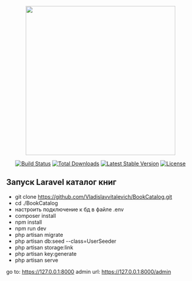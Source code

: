 <p align="center"><a href="https://laravel.com" target="_blank"><img src="https://raw.githubusercontent.com/laravel/art/master/logo-lockup/5%20SVG/2%20CMYK/1%20Full%20Color/laravel-logolockup-cmyk-red.svg" width="400"></a></p>

<p align="center">
<a href="https://travis-ci.org/laravel/framework"><img src="https://travis-ci.org/laravel/framework.svg" alt="Build Status"></a>
<a href="https://packagist.org/packages/laravel/framework"><img src="https://poser.pugx.org/laravel/framework/d/total.svg" alt="Total Downloads"></a>
<a href="https://packagist.org/packages/laravel/framework"><img src="https://poser.pugx.org/laravel/framework/v/stable.svg" alt="Latest Stable Version"></a>
<a href="https://packagist.org/packages/laravel/framework"><img src="https://poser.pugx.org/laravel/framework/license.svg" alt="License"></a>
</p>

## Запуск Laravel каталог книг


- git clone https://github.com/Vladislavvitalevich/BookCatalog.git 
- cd ./BookCatalog
- настроить подключение к бд в файле .env
- composer install
- npm install
- npm run dev
- php artisan migrate
- php artisan db:seed --class=UserSeeder
- php artisan storage:link
- php artisan key:generate
- php artisan serve


go to: https://127.0.0.1:8000
admin url: https://127.0.0.1:8000/admin
